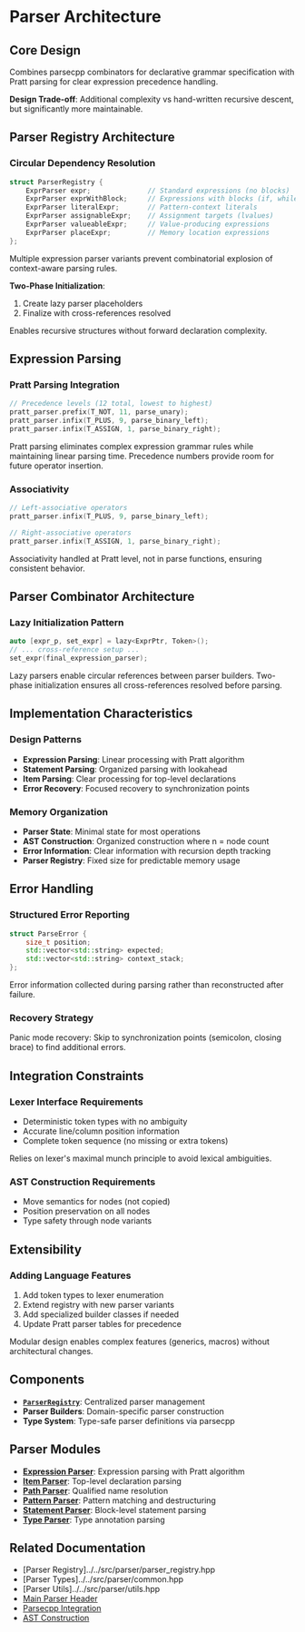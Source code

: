 # Parser Architecture

## Core Design

Combines parsecpp combinators for declarative grammar specification with Pratt parsing for clear expression precedence handling.

**Design Trade-off**: Additional complexity vs hand-written recursive descent, but significantly more maintainable.

## Parser Registry Architecture

### Circular Dependency Resolution
```cpp
struct ParserRegistry {
    ExprParser expr;              // Standard expressions (no blocks)
    ExprParser exprWithBlock;     // Expressions with blocks (if, while)
    ExprParser literalExpr;       // Pattern-context literals
    ExprParser assignableExpr;    // Assignment targets (lvalues)
    ExprParser valueableExpr;     // Value-producing expressions
    ExprParser placeExpr;         // Memory location expressions
};
```

Multiple expression parser variants prevent combinatorial explosion of context-aware parsing rules.

**Two-Phase Initialization**:
1. Create lazy parser placeholders
2. Finalize with cross-references resolved

Enables recursive structures without forward declaration complexity.

## Expression Parsing

### Pratt Parsing Integration
```cpp
// Precedence levels (12 total, lowest to highest)
pratt_parser.prefix(T_NOT, 11, parse_unary);
pratt_parser.infix(T_PLUS, 9, parse_binary_left);
pratt_parser.infix(T_ASSIGN, 1, parse_binary_right);
```

Pratt parsing eliminates complex expression grammar rules while maintaining linear parsing time. Precedence numbers provide room for future operator insertion.

### Associativity
```cpp
// Left-associative operators
pratt_parser.infix(T_PLUS, 9, parse_binary_left);

// Right-associative operators
pratt_parser.infix(T_ASSIGN, 1, parse_binary_right);
```

Associativity handled at Pratt level, not in parse functions, ensuring consistent behavior.

## Parser Combinator Architecture

### Lazy Initialization Pattern
```cpp
auto [expr_p, set_expr] = lazy<ExprPtr, Token>();
// ... cross-reference setup ...
set_expr(final_expression_parser);
```

Lazy parsers enable circular references between parser builders. Two-phase initialization ensures all cross-references resolved before parsing.

## Implementation Characteristics

### Design Patterns
- **Expression Parsing**: Linear processing with Pratt algorithm
- **Statement Parsing**: Organized parsing with lookahead
- **Item Parsing**: Clear processing for top-level declarations
- **Error Recovery**: Focused recovery to synchronization points

### Memory Organization
- **Parser State**: Minimal state for most operations
- **AST Construction**: Organized construction where n = node count
- **Error Information**: Clear information with recursion depth tracking
- **Parser Registry**: Fixed size for predictable memory usage

## Error Handling

### Structured Error Reporting
```cpp
struct ParseError {
    size_t position;
    std::vector<std::string> expected;
    std::vector<std::string> context_stack;
};
```

Error information collected during parsing rather than reconstructed after failure.

### Recovery Strategy
Panic mode recovery: Skip to synchronization points (semicolon, closing brace) to find additional errors.

## Integration Constraints

### Lexer Interface Requirements
- Deterministic token types with no ambiguity
- Accurate line/column position information
- Complete token sequence (no missing or extra tokens)

Relies on lexer's maximal munch principle to avoid lexical ambiguities.

### AST Construction Requirements
- Move semantics for nodes (not copied)
- Position preservation on all nodes
- Type safety through node variants

## Extensibility

### Adding Language Features
1. Add token types to lexer enumeration
2. Extend registry with new parser variants
3. Add specialized builder classes if needed
4. Update Pratt parser tables for precedence

Modular design enables complex features (generics, macros) without architectural changes.

## Components

- **[`ParserRegistry`](parser_registry.hpp:22)**: Centralized parser management
- **Parser Builders**: Domain-specific parser construction
- **Type System**: Type-safe parser definitions via parsecpp

## Parser Modules

- **[Expression Parser](expr_parse.md)**: Expression parsing with Pratt algorithm
- **[Item Parser](item_parse.md)**: Top-level declaration parsing
- **[Path Parser](path_parse.md)**: Qualified name resolution
- **[Pattern Parser](pattern_parse.md)**: Pattern matching and destructuring
- **[Statement Parser](stmt_parse.md)**: Block-level statement parsing
- **[Type Parser](type_parse.md)**: Type annotation parsing

## Related Documentation
- [Parser Registry]../../src/parser/parser_registry.hpp
- [Parser Types]../../src/parser/common.hpp
- [Parser Utils]../../src/parser/utils.hpp
- [Main Parser Header](parser.hpp.md)
- [Parsecpp Integration](../../../lib/parsecpp/README.md)
- [AST Construction](../ast/README.md)